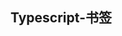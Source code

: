 <!--
 * @Author: Elvin
 * @Date: 2019-08-09 12:54:04
 * @LastEditors: null
 * @LastEditTime: 2019-08-09 12:55:29
 * @Description: null
 -->

## Typescript-书签
